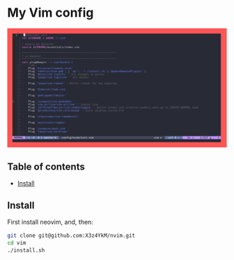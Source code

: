 # My Vim config

![Screenshot of Vim](./screenshot/vimrc.png)

## Table of contents

<!-- vim-markdown-toc GFM -->

* [Install](#install)

<!-- vim-markdown-toc -->

## Install

First install neovim, and, then: 

```bash
git clone git@github.com:X3z4YkM/nvim.git
cd vim
./install.sh
```

